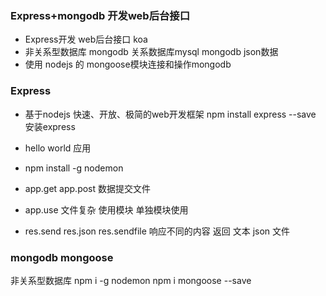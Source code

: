 ### Express+mongodb 开发web后台接口

- Express开发 web后台接口  koa
- 非关系型数据库 mongodb  关系数据库mysql  mongodb json数据
- 使用 nodejs 的 mongoose模块连接和操作mongodb

### Express

- 基于nodejs 快速、开放、极简的web开发框架
 npm install express --save   安装express

- hello world 应用
- npm install -g nodemon

- app.get app.post  数据提交文件
- app.use 文件复杂 使用模块 单独模块使用
- res.send  res.json res.sendfile 响应不同的内容
返回 文本 json 文件


### mongodb mongoose
非关系型数据库
 npm i -g nodemon
 npm i mongoose --save 